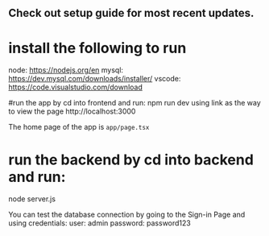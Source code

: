 ## Check out setup guide for most recent updates.

# install the following to run
node: https://nodejs.org/en 
mysql: https://dev.mysql.com/downloads/installer/
vscode: https://code.visualstudio.com/download

#run the app by cd into frontend and run:
npm run dev
using link as the way to view the page
http://localhost:3000

The home page of the app is `app/page.tsx`

# run the backend by cd into backend and run:
node server.js

You can test the database connection by going to the Sign-in Page and using credentials:
user: admin
password: password123
